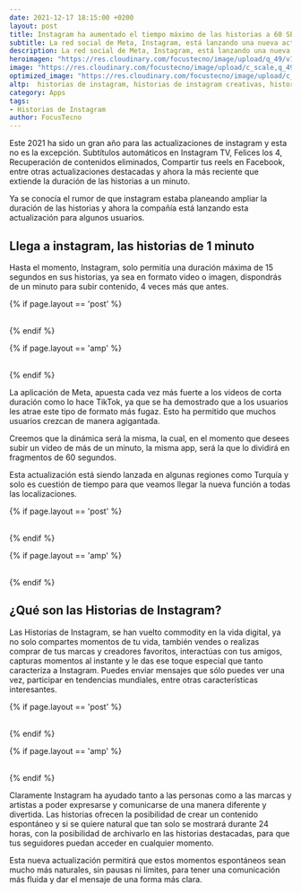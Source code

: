 ```yaml
---
date: 2021-12-17 18:15:00 +0200
layout: post
title: Instagram ha aumentado el tiempo máximo de las historias a 60 SEGUNDOS
subtitle: La red social de Meta, Instagram, está lanzando una nueva actualización a las historias que permitirá una duración de hasta 60 segundos
description: La red social de Meta, Instagram, está lanzando una nueva actualización a las historias que permitirá una duración de hasta 60 segundos
heroimagen: "https://res.cloudinary.com/focustecno/image/upload/q_49/v1639757361/instagram-ha-aumentado-el-tiempo-maximo-de-las-historias-60-segundos_wctmgg.jpg"
image: "https://res.cloudinary.com/focustecno/image/upload/c_scale,q_49,w_938/v1639757361/instagram-ha-aumentado-el-tiempo-maximo-de-las-historias-60-segundos_wctmgg.jpg"
optimized_image: "https://res.cloudinary.com/focustecno/image/upload/c_scale,q_49,w_461/v1639757361/instagram-ha-aumentado-el-tiempo-maximo-de-las-historias-60-segundos_wctmgg.jpg"
altp:  historias de instagram, historias de instagram creativas, historias de instagram ideas, historias de instagram tamaño, historias de instagram anonimo, historias de instagram de cumpleaños, historias de instagram con musica, historias de instagram bonitas, historias de instagram sin ser visto, historias de instagram aesthetic, historias de instagram al reves, historias de instagram animadas, historias de instagram app, historias de instagram a facebook, historias de instagram a whatsapp, historias de instagram alta calidad, historias de instagram baja calidad, historias de instagram borrosas, historias de instagram bloqueadas, historias de instagram borrador, historias de instagram bonitas de cumpleaños, historias de instagram boomerang, historia de instagram breve, historias de instagram cumpleaños, historias de instagram cuanto duran, historias de instagram creativas cumpleaños, historias de instagram cortadas, historias de instagram creativas pinterest, historias de instagram con mi novio, historias de instagram duracion, historias de instagram destacadas, historias de instagram de feliz cumpleaños, historias de instagram dimensiones, historias de instagram desde pc, historias de instagram de luisito comunica, historias de instagram de juan de dios pantoja, historias de instagram en ingles, historias de instagram en negro, historias de instagram en verde, historias de instagram encuestas, historias de instagram en whatsapp, historias de instagram en facebook, historias de instagram error, historias de instagram eliminadas, historias de instagram feliz cumpleaños, historias de instagram formato, historias de instagram fondos, historias de instagram falsas, historias de instagram fotos, historias de instagram fallas, historias de instagram frases, historias de instagram freepik, historias de instagram gratis, historias de instagram guardadas, historias de instagram gym, historias de instagram graciosas, historias de instagram gif, historias de instagram grandes, historias de grupo instagram, descargar historias de instagram gratis, historias de instagram halloween, historias de instagram hd, descargar historias de instagram hd, historias de instagram como hacer, historias de instagram para que te hablen, hashtag para historias de instagram, como hacer historias de instagram creativas, como hacer historias de instagram bonitas, historias de instagram interactivas, historias de instagram incognito, historias de instagram iphone, historias de instagram ios 15, descargar historias de instagram iphone, ver historias de instagram incognito, historias destacadas de instagram iconos, historias de instagram juegos, historias de juguetes instagram, historias de instagram de jashlem, historias de instagram de jd pantoja, historias de instagram de jimena jimenez, historias de instagram de jukilop, historias instagram joaquin, historias para instagram juegos, historias de instagram de kevlex, historias de instagram de karol g, historias de instagram de kenia os, historias de instagram de karla bustillos, historias de instagram de kuno, historias de instagram que son, historias de instagram que se mueven, kylie jenner historias de instagram, historias de instagram lindas, historias de instagram lista de vistos, historias de instagram lentas, historias de instagram largas, historias de instagram like, historias de instagram luisito comunica, historias de instagram letras, historias de instagram quién las ve más veces, historias de instagram medidas, historias de instagram mejores amigos, historias de instagram musica, historias de instagram mas de 15 segundos, historias de instagram mas largas, historias de instagram mala calidad, historias de instagram mp4, historias de instagram mockup, historias de instagram no cargan, historias de instagram no avanzan, historias de instagram novios, historias de instagram no se suben, historias de instagram no se escuchan, historias de instagram no funciona, historias de instagram negras, historias de instagram no se ven, historias de instagram online, historias de instagram originales, historias de instagram orden, historias de instagram ocultas, historias de instagram orden de quien las ve, historias de instagram orden de quien las ve 2020, historias de instagram online ver, and descargar historias de instagram online 
category: Apps
tags:
- Historias de Instagram
author: FocusTecno
---
```

Este 2021 ha sido un gran año para las actualizaciones de instagram y esta no es la excepción. Subtítulos automáticos en Instagram TV, Felices los 4, Recuperación de contenidos eliminados, Compartir tus reels en Facebook, entre otras actualizaciones destacadas y ahora la más reciente que extiende la duración de las historias a un minuto.

Ya se conocía el rumor de que instagram estaba planeando ampliar la duración de las historias y ahora la compañía está lanzando esta actualización para algunos usuarios. 

## Llega a instagram, las historias de 1 minuto

Hasta el momento, Instagram, solo permitía una duración máxima de 15 segundos en sus historias, ya sea en formato video o imagen, dispondrás de un minuto para subir contenido, 4 veces más que antes. 

{% if page.layout == 'post' %}
<br/>
<ins class="adsbygoogle"
     style="display:block"
     data-ad-client="ca-pub-4858467408884489"
     data-ad-slot="4415831152"
     data-ad-format="auto"
     data-full-width-responsive="true"></ins>
<script>
     (adsbygoogle = window.adsbygoogle || []).push({});
</script>
<br/>
{% endif %}

{% if page.layout == 'amp' %}
<br/>
<amp-ad width="100vw" height="320"
     type="adsense"
     data-ad-client="ca-pub-4858467408884489"
     data-ad-slot="4415831152"
     data-auto-format="rspv"
     data-full-width="">
  <div overflow=""></div>
</amp-ad>
<br/>
{% endif %}

La aplicación de Meta, apuesta cada vez más fuerte a los videos de corta duración como lo hace TikTok, ya que se ha demostrado que a los usuarios les atrae este tipo de formato más fugaz. Esto ha permitido que muchos usuarios crezcan de manera agigantada.

Creemos que la dinámica será la misma, la cual, en el momento que desees subir un video de más de un minuto, la misma app, será la que lo dividirá en fragmentos de 60 segundos.

Esta actualización está siendo lanzada en algunas regiones como Turquía y solo es cuestión de tiempo para que veamos llegar la nueva función a todas las localizaciones. 

{% if page.layout == 'post' %}
<br/>
<ins class="adsbygoogle"
     style="display:block"
     data-ad-client="ca-pub-4858467408884489"
     data-ad-slot="2382378960"
     data-ad-format="auto"
     data-full-width-responsive="true"></ins>
<script>
     (adsbygoogle = window.adsbygoogle || []).push({});
</script>
<br/>
{% endif %}

{% if page.layout == 'amp' %}
<br/>
<amp-ad width="100vw" height="320"
     type="adsense"
     data-ad-client="ca-pub-4858467408884489"
     data-ad-slot="2382378960"
     data-auto-format="rspv"
     data-full-width="">
  <div overflow=""></div>
</amp-ad>
<br/>
{% endif %}

## ¿Qué son las Historias de Instagram?

Las Historias de Instagram, se han vuelto commodity en la vida digital, ya no solo compartes momentos de tu vida, también vendes o realizas comprar de tus marcas y creadores favoritos, interactúas con tus amigos, capturas momentos al instante y le das ese toque especial que tanto caracteriza a Instagram. Puedes enviar mensajes que sólo puedes ver una vez, participar en tendencias mundiales, entre otras características interesantes. 

{% if page.layout == 'post' %}
<br/>
<ins class="adsbygoogle"
     style="display:block"
     data-ad-client="ca-pub-4858467408884489"
     data-ad-slot="5537341138"
     data-ad-format="auto"
     data-full-width-responsive="true"></ins>
<script>
     (adsbygoogle = window.adsbygoogle || []).push({});
</script>
<br/>
{% endif %}

{% if page.layout == 'amp' %}
<br/>
<amp-ad width="100vw" height="320"
     type="adsense"
     data-ad-client="ca-pub-4858467408884489"
     data-ad-slot="5537341138"
     data-auto-format="rspv"
     data-full-width="">
  <div overflow=""></div>
</amp-ad>
<br/>
{% endif %}

Claramente Instagram ha ayudado tanto a las personas como a las marcas y artistas a poder expresarse y comunicarse de una manera diferente y divertida. Las historias ofrecen la posibilidad de crear un contenido espontáneo y si se quiere natural que tan solo se mostrará durante 24 horas, con la posibilidad de archivarlo en las historias destacadas, para que tus seguidores puedan acceder en cualquier momento. 

Esta nueva actualización permitirá que estos momentos espontáneos sean mucho más naturales, sin pausas ni límites, para tener una comunicación más fluida y dar el mensaje de una forma más clara.
